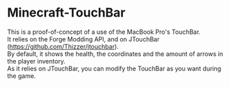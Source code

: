 # Minecraft-TouchBar
This is a proof-of-concept of a use of the MacBook Pro's TouchBar.<br>
It relies on the Forge Modding API, and on JTouchBar (https://github.com/Thizzer/jtouchbar).<br>
By default, it shows the health, the coordinates and the amount of arrows in the player inventory.<br>
As it relies on JTouchBar, you can modify the TouchBar as you want during the game.


